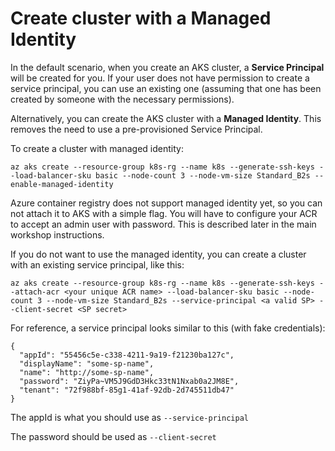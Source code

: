 
# Create cluster with a Managed Identity

In the default scenario, when you create an AKS cluster, a **Service Principal** will be created for you. If your user does not have permission to create a service principal, you can use an existing one (assuming that one has been created by someone with the necessary permissions).

Alternatively, you can create the AKS cluster with a **Managed Identity**. This removes the need to use a pre-provisioned Service Principal.

To create a cluster with managed identity:
````
az aks create --resource-group k8s-rg --name k8s --generate-ssh-keys --load-balancer-sku basic --node-count 3 --node-vm-size Standard_B2s --enable-managed-identity
````

Azure container registry does not support managed identity yet, so you can not attach it to AKS with a simple flag. You will have to configure your ACR to accept an admin user with password. This is described later in the main workshop instructions.


If you do not want to use the managed identity, you can create a cluster with an existing service principal, like this:

````
az aks create --resource-group k8s-rg --name k8s --generate-ssh-keys --attach-acr <your unique ACR name> --load-balancer-sku basic --node-count 3 --node-vm-size Standard_B2s --service-principal <a valid SP> --client-secret <SP secret>
````

For reference, a service principal looks similar to this (with fake credentials):

````
{
  "appId": "55456c5e-c338-4211-9a19-f21230ba127c",
  "displayName": "some-sp-name",
  "name": "http://some-sp-name",
  "password": "ZiyPa~VM5J9GdD3Hkc33tN1Nxab0a2JM8E",
  "tenant": "72f988bf-85g1-41af-92db-2d745511db47"
}
````

The appId is what you should use as ````--service-principal```` 

The password should be used as ````--client-secret````
